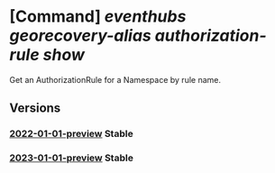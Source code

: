 # [Command] _eventhubs georecovery-alias authorization-rule show_

Get an AuthorizationRule for a Namespace by rule name.

## Versions

### [2022-01-01-preview](/Resources/mgmt-plane/L3N1YnNjcmlwdGlvbnMve30vcmVzb3VyY2Vncm91cHMve30vcHJvdmlkZXJzL21pY3Jvc29mdC5ldmVudGh1Yi9uYW1lc3BhY2VzL3t9L2Rpc2FzdGVycmVjb3Zlcnljb25maWdzL3t9L2F1dGhvcml6YXRpb25ydWxlcy97fQ==/2022-01-01-preview.xml) **Stable**

<!-- mgmt-plane /subscriptions/{}/resourcegroups/{}/providers/microsoft.eventhub/namespaces/{}/disasterrecoveryconfigs/{}/authorizationrules/{} 2022-01-01-preview -->

### [2023-01-01-preview](/Resources/mgmt-plane/L3N1YnNjcmlwdGlvbnMve30vcmVzb3VyY2Vncm91cHMve30vcHJvdmlkZXJzL21pY3Jvc29mdC5ldmVudGh1Yi9uYW1lc3BhY2VzL3t9L2Rpc2FzdGVycmVjb3Zlcnljb25maWdzL3t9L2F1dGhvcml6YXRpb25ydWxlcy97fQ==/2023-01-01-preview.xml) **Stable**

<!-- mgmt-plane /subscriptions/{}/resourcegroups/{}/providers/microsoft.eventhub/namespaces/{}/disasterrecoveryconfigs/{}/authorizationrules/{} 2023-01-01-preview -->
